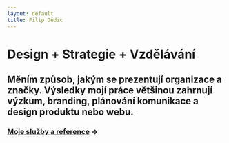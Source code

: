 ```yaml
---
layout: default
title: Filip Dědic
---
```


# Design + Strategie + Vzdělávání
## Měním způsob, jakým se prezentují organizace a značky. Výsledky mojí práce většinou zahrnují výzkum, branding, plánování komunikace a design produktu nebo webu.

### [Moje služby a reference](/sluzby) →
